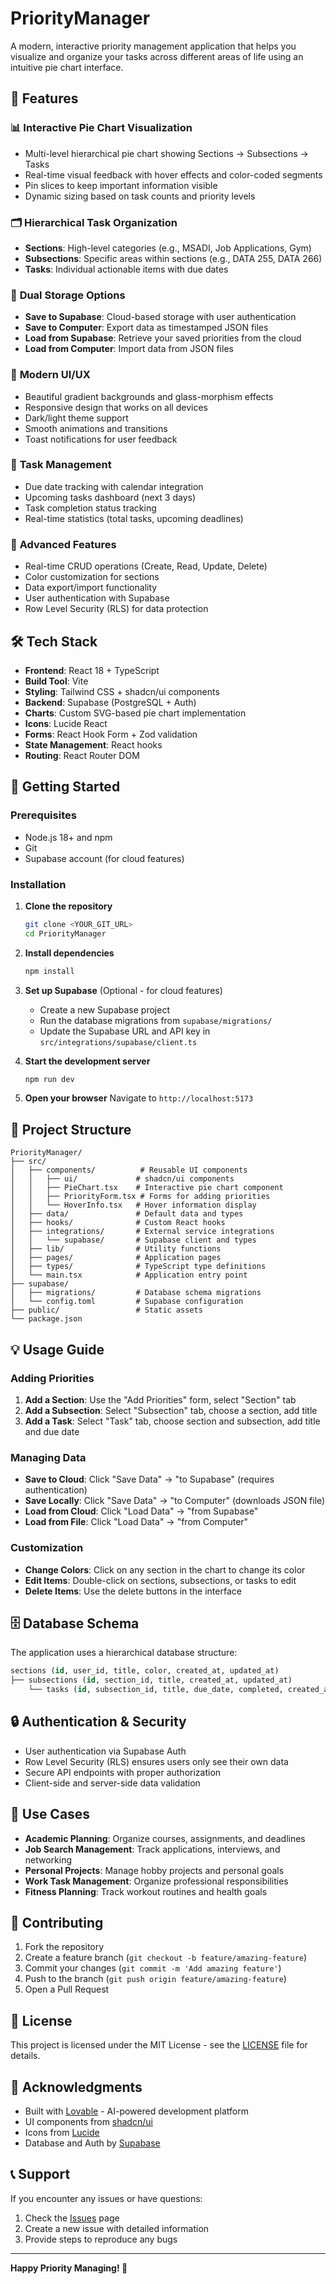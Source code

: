 # PriorityManager

A modern, interactive priority management application that helps you visualize and organize your tasks across different areas of life using an intuitive pie chart interface.

## 🌟 Features

### 📊 **Interactive Pie Chart Visualization**
- Multi-level hierarchical pie chart showing Sections → Subsections → Tasks
- Real-time visual feedback with hover effects and color-coded segments
- Pin slices to keep important information visible
- Dynamic sizing based on task counts and priority levels

### 🗂️ **Hierarchical Task Organization**
- **Sections**: High-level categories (e.g., MSADI, Job Applications, Gym)
- **Subsections**: Specific areas within sections (e.g., DATA 255, DATA 266)
- **Tasks**: Individual actionable items with due dates

### 💾 **Dual Storage Options**
- **Save to Supabase**: Cloud-based storage with user authentication
- **Save to Computer**: Export data as timestamped JSON files
- **Load from Supabase**: Retrieve your saved priorities from the cloud
- **Load from Computer**: Import data from JSON files

### 🎨 **Modern UI/UX**
- Beautiful gradient backgrounds and glass-morphism effects
- Responsive design that works on all devices
- Dark/light theme support
- Smooth animations and transitions
- Toast notifications for user feedback

### 📅 **Task Management**
- Due date tracking with calendar integration
- Upcoming tasks dashboard (next 3 days)
- Task completion status tracking
- Real-time statistics (total tasks, upcoming deadlines)

### 🔧 **Advanced Features**
- Real-time CRUD operations (Create, Read, Update, Delete)
- Color customization for sections
- Data export/import functionality
- User authentication with Supabase
- Row Level Security (RLS) for data protection

## 🛠️ Tech Stack

- **Frontend**: React 18 + TypeScript
- **Build Tool**: Vite
- **Styling**: Tailwind CSS + shadcn/ui components
- **Backend**: Supabase (PostgreSQL + Auth)
- **Charts**: Custom SVG-based pie chart implementation
- **Icons**: Lucide React
- **Forms**: React Hook Form + Zod validation
- **State Management**: React hooks
- **Routing**: React Router DOM

## 🚀 Getting Started

### Prerequisites

- Node.js 18+ and npm
- Git
- Supabase account (for cloud features)

### Installation

1. **Clone the repository**
   ```bash
   git clone <YOUR_GIT_URL>
   cd PriorityManager
   ```

2. **Install dependencies**
   ```bash
   npm install
   ```

3. **Set up Supabase** (Optional - for cloud features)
   - Create a new Supabase project
   - Run the database migrations from `supabase/migrations/`
   - Update the Supabase URL and API key in `src/integrations/supabase/client.ts`

4. **Start the development server**
   ```bash
   npm run dev
   ```

5. **Open your browser**
   Navigate to `http://localhost:5173`

## 📁 Project Structure

```
PriorityManager/
├── src/
│   ├── components/          # Reusable UI components
│   │   ├── ui/             # shadcn/ui components
│   │   ├── PieChart.tsx    # Interactive pie chart component
│   │   ├── PriorityForm.tsx # Forms for adding priorities
│   │   └── HoverInfo.tsx   # Hover information display
│   ├── data/               # Default data and types
│   ├── hooks/              # Custom React hooks
│   ├── integrations/       # External service integrations
│   │   └── supabase/       # Supabase client and types
│   ├── lib/                # Utility functions
│   ├── pages/              # Application pages
│   ├── types/              # TypeScript type definitions
│   └── main.tsx            # Application entry point
├── supabase/
│   ├── migrations/         # Database schema migrations
│   └── config.toml         # Supabase configuration
├── public/                 # Static assets
└── package.json
```

## 💡 Usage Guide

### Adding Priorities

1. **Add a Section**: Use the "Add Priorities" form, select "Section" tab
2. **Add a Subsection**: Select "Subsection" tab, choose a section, add title
3. **Add a Task**: Select "Task" tab, choose section and subsection, add title and due date

### Managing Data

- **Save to Cloud**: Click "Save Data" → "to Supabase" (requires authentication)
- **Save Locally**: Click "Save Data" → "to Computer" (downloads JSON file)
- **Load from Cloud**: Click "Load Data" → "from Supabase"
- **Load from File**: Click "Load Data" → "from Computer"

### Customization

- **Change Colors**: Click on any section in the chart to change its color
- **Edit Items**: Double-click on sections, subsections, or tasks to edit
- **Delete Items**: Use the delete buttons in the interface

## 🗄️ Database Schema

The application uses a hierarchical database structure:

```sql
sections (id, user_id, title, color, created_at, updated_at)
├── subsections (id, section_id, title, created_at, updated_at)
    └── tasks (id, subsection_id, title, due_date, completed, created_at, updated_at)
```

## 🔒 Authentication & Security

- User authentication via Supabase Auth
- Row Level Security (RLS) ensures users only see their own data
- Secure API endpoints with proper authorization
- Client-side and server-side data validation

## 🎯 Use Cases

- **Academic Planning**: Organize courses, assignments, and deadlines
- **Job Search Management**: Track applications, interviews, and networking
- **Personal Projects**: Manage hobby projects and personal goals
- **Work Task Management**: Organize professional responsibilities
- **Fitness Planning**: Track workout routines and health goals

## 🤝 Contributing

1. Fork the repository
2. Create a feature branch (`git checkout -b feature/amazing-feature`)
3. Commit your changes (`git commit -m 'Add amazing feature'`)
4. Push to the branch (`git push origin feature/amazing-feature`)
5. Open a Pull Request

## 📄 License

This project is licensed under the MIT License - see the [LICENSE](LICENSE) file for details.

## 🙏 Acknowledgments

- Built with [Lovable](https://lovable.dev) - AI-powered development platform
- UI components from [shadcn/ui](https://ui.shadcn.com/)
- Icons from [Lucide](https://lucide.dev/)
- Database and Auth by [Supabase](https://supabase.com/)

## 📞 Support

If you encounter any issues or have questions:

1. Check the [Issues](../../issues) page
2. Create a new issue with detailed information
3. Provide steps to reproduce any bugs

---

**Happy Priority Managing! 🎯**